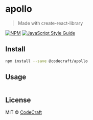 # apollo

> Made with create-react-library

[![NPM](https://img.shields.io/npm/v/@codecraft/apollo.svg)](https://www.npmjs.com/package/@codecraft/apollo) [![JavaScript Style Guide](https://img.shields.io/badge/code_style-standard-brightgreen.svg)](https://standardjs.com)

## Install

```bash
npm install --save @codecraft/apollo
```

## Usage

```jsx

```

## License

MIT © [CodeCraft](https://github.com/CodeCraft)
